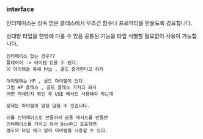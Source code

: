 ### interface 

인터페이스는 상속 받은 클래스에서 무조건 함수나 프로퍼티를 만들도록 강요합니다.

상대방 타입을 한방에 다룰 수 있음 공통된 기능을 타입 식별할 필요없이 사용이 가능합니다.



```
인터페이스 없는 경우??
플레이어 -> 아이템 얻을 수 있다.
이 아이템을 통해 htp , 골드 증가한다고 하자

아이템에는 HP , 골드 아이템이 있다.
그럼 HP 클래스 , 골드 클래스 가지고 와서 
어떤 객체인지 확인 후 USE 메서드 사용해야 하는데

문제는 아이템이 엄청 많을 수 있습니다.

이를 인터페이스로 만들어서 공통 메서드를 만들면
인터페이스를 가지고 와서 Use라고 호출하면 
별도의 타입 체크 없이 아이템을 사용할 수 있다.
```





